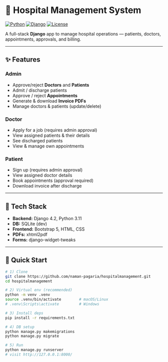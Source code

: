 # 🏥 Hospital Management System

[![Python](https://img.shields.io/badge/Python-3.11+-blue)]()
[![Django](https://img.shields.io/badge/Django-4.2-green)]()
[![License](https://img.shields.io/badge/License-MIT-lightgrey)]()

A full-stack **Django** app to manage hospital operations — patients, doctors, appointments, approvals, and billing.

---

## ✨ Features

### Admin
- Approve/reject **Doctors** and **Patients**
- Admit / discharge patients
- Approve / reject **Appointments**
- Generate & download **Invoice PDFs**
- Manage doctors & patients (update/delete)

### Doctor
- Apply for a job (requires admin approval)
- View assigned patients & their details
- See discharged patients
- View & manage own appointments

### Patient
- Sign up (requires admin approval)
- View assigned doctor details
- Book appointments (approval required)
- Download invoice after discharge

---

## 🧰 Tech Stack

- **Backend:** Django 4.2, Python 3.11
- **DB:** SQLite (dev)
- **Frontend:** Bootstrap 5, HTML, CSS
- **PDFs:** xhtml2pdf
- **Forms:** django-widget-tweaks

---

## 🚀 Quick Start

```bash
# 1) Clone
git clone https://github.com/naman-pagaria/hospitalmanagement.git
cd hospitalmanagement

# 2) Virtual env (recommended)
python -m venv .venv
source .venv/bin/activate        # macOS/Linux
# .venv\Scripts\activate         # Windows

# 3) Install deps
pip install -r requirements.txt

# 4) DB setup
python manage.py makemigrations
python manage.py migrate

# 5) Run
python manage.py runserver
# visit http://127.0.0.1:8000/
